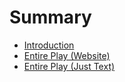# Summary

* [Introduction](README.md)
* [Entire Play \(Website\)](entire_play.md)
* [Entire Play \(Just Text\)](chapter1.md)

